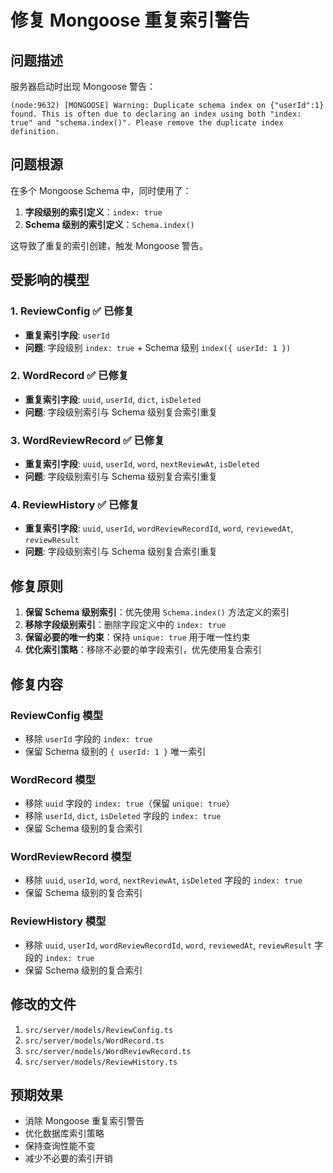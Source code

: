 # 修复 Mongoose 重复索引警告

## 问题描述

服务器启动时出现 Mongoose 警告：
```
(node:9632) [MONGOOSE] Warning: Duplicate schema index on {"userId":1} found. This is often due to declaring an index using both "index: true" and "schema.index()". Please remove the duplicate index definition.
```

## 问题根源

在多个 Mongoose Schema 中，同时使用了：
1. **字段级别的索引定义**：`index: true`
2. **Schema 级别的索引定义**：`Schema.index()`

这导致了重复的索引创建，触发 Mongoose 警告。

## 受影响的模型

### 1. ReviewConfig ✅ 已修复
- **重复索引字段**: `userId`
- **问题**: 字段级别 `index: true` + Schema 级别 `index({ userId: 1 })`

### 2. WordRecord ✅ 已修复
- **重复索引字段**: `uuid`, `userId`, `dict`, `isDeleted`
- **问题**: 字段级别索引与 Schema 级别复合索引重复

### 3. WordReviewRecord ✅ 已修复
- **重复索引字段**: `uuid`, `userId`, `word`, `nextReviewAt`, `isDeleted`
- **问题**: 字段级别索引与 Schema 级别复合索引重复

### 4. ReviewHistory ✅ 已修复
- **重复索引字段**: `uuid`, `userId`, `wordReviewRecordId`, `word`, `reviewedAt`, `reviewResult`
- **问题**: 字段级别索引与 Schema 级别复合索引重复

## 修复原则

1. **保留 Schema 级别索引**：优先使用 `Schema.index()` 方法定义的索引
2. **移除字段级别索引**：删除字段定义中的 `index: true`
3. **保留必要的唯一约束**：保持 `unique: true` 用于唯一性约束
4. **优化索引策略**：移除不必要的单字段索引，优先使用复合索引

## 修复内容

### ReviewConfig 模型
- 移除 `userId` 字段的 `index: true`
- 保留 Schema 级别的 `{ userId: 1 }` 唯一索引

### WordRecord 模型
- 移除 `uuid` 字段的 `index: true`（保留 `unique: true`）
- 移除 `userId`, `dict`, `isDeleted` 字段的 `index: true`
- 保留 Schema 级别的复合索引

### WordReviewRecord 模型
- 移除 `uuid`, `userId`, `word`, `nextReviewAt`, `isDeleted` 字段的 `index: true`
- 保留 Schema 级别的复合索引

### ReviewHistory 模型
- 移除 `uuid`, `userId`, `wordReviewRecordId`, `word`, `reviewedAt`, `reviewResult` 字段的 `index: true`
- 保留 Schema 级别的复合索引

## 修改的文件

1. `src/server/models/ReviewConfig.ts`
2. `src/server/models/WordRecord.ts`
3. `src/server/models/WordReviewRecord.ts`
4. `src/server/models/ReviewHistory.ts`

## 预期效果

- 消除 Mongoose 重复索引警告
- 优化数据库索引策略
- 保持查询性能不变
- 减少不必要的索引开销
